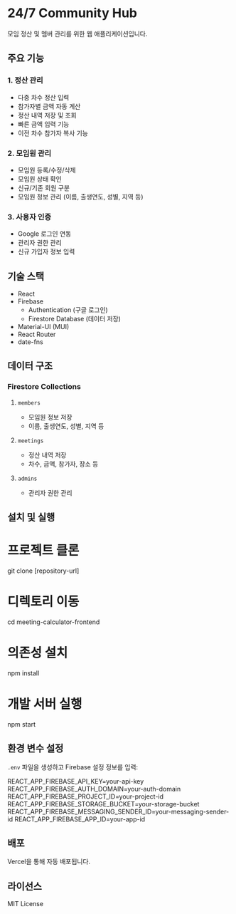 # 24/7 Community Hub

모임 정산 및 멤버 관리를 위한 웹 애플리케이션입니다.

## 주요 기능

### 1. 정산 관리
- 다중 차수 정산 입력
- 참가자별 금액 자동 계산
- 정산 내역 저장 및 조회
- 빠른 금액 입력 기능
- 이전 차수 참가자 복사 기능

### 2. 모임원 관리
- 모임원 등록/수정/삭제
- 모임원 상태 확인
- 신규/기존 회원 구분
- 모임원 정보 관리 (이름, 출생연도, 성별, 지역 등)

### 3. 사용자 인증
- Google 로그인 연동
- 관리자 권한 관리
- 신규 가입자 정보 입력

## 기술 스택

- React
- Firebase
  - Authentication (구글 로그인)
  - Firestore Database (데이터 저장)
- Material-UI (MUI)
- React Router
- date-fns

## 데이터 구조

### Firestore Collections

1. `members`
   - 모임원 정보 저장
   - 이름, 출생연도, 성별, 지역 등

2. `meetings`
   - 정산 내역 저장
   - 차수, 금액, 참가자, 장소 등

3. `admins`
   - 관리자 권한 관리

## 설치 및 실행

# 프로젝트 클론
git clone [repository-url]

# 디렉토리 이동
cd meeting-calculator-frontend

# 의존성 설치
npm install

# 개발 서버 실행
npm start

## 환경 변수 설정

`.env` 파일을 생성하고 Firebase 설정 정보를 입력:

REACT_APP_FIREBASE_API_KEY=your-api-key
REACT_APP_FIREBASE_AUTH_DOMAIN=your-auth-domain
REACT_APP_FIREBASE_PROJECT_ID=your-project-id
REACT_APP_FIREBASE_STORAGE_BUCKET=your-storage-bucket
REACT_APP_FIREBASE_MESSAGING_SENDER_ID=your-messaging-sender-id
REACT_APP_FIREBASE_APP_ID=your-app-id

## 배포

Vercel을 통해 자동 배포됩니다.

## 라이선스

MIT License
